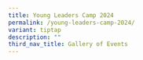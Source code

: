 ```yaml
---
title: Young Leaders Camp 2024
permalink: /young-leaders-camp-2024/
variant: tiptap
description: ""
third_nav_title: Gallery of Events
---
```

